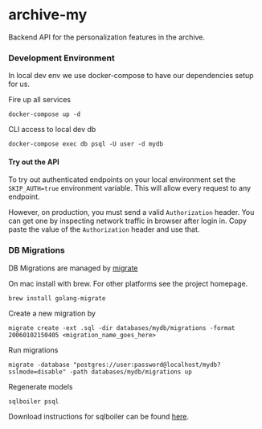 # archive-my
Backend API for the personalization features in the archive.

### Development Environment
In local dev env we use docker-compose to have our dependencies setup for us.

Fire up all services
```shell script
docker-compose up -d
```


CLI access to local dev db
```shell script
docker-compose exec db psql -U user -d mydb
```

#### Try out the API
To try out authenticated endpoints on your local environment set the `SKIP_AUTH=true` environment variable.
This will allow every request to any endpoint.

However, on production, you must send a valid `Authorization` header.
You can get one by inspecting network traffic in browser after login in. 
Copy paste the value of the `Authorization` header and use that.


### DB Migrations

DB Migrations are managed by [migrate](https://github.com/golang-migrate/migrate)

On mac install with brew. For other platforms see the project homepage.
```shell script
brew install golang-migrate
```

Create a new migration by
```shell script
migrate create -ext .sql -dir databases/mydb/migrations -format 20060102150405 <migration_name_goes_here>
```

Run migrations
```shell script
migrate -database "postgres://user:password@localhost/mydb?sslmode=disable" -path databases/mydb/migrations up
```

Regenerate models

```shell script
sqlboiler psql
```

Download instructions for sqlboiler can be found [here](https://github.com/volatiletech/sqlboiler#download).

